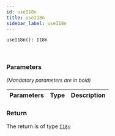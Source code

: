 ```yaml
---
id: useI18n
title: useI18n
sidebar_label: useI18n
---
```


```tsx
useI18n(): I18n
```
<br/>



### Parameters

<font size="2"><i>(Mandatory parameters are in bold)</i></font>

| Parameters | Type | Description |
| --------- | ---- | ----------- |


### Return



The return is of type <code>[I18n](/framework-api/interfaces/I18n.md)</code>
